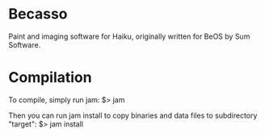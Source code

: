 Becasso
=======

Paint and imaging software for Haiku, originally written for BeOS by Sum Software.


Compilation
===========

To compile, simply run jam:
 $> jam

Then you can run jam install to copy binaries and data files to subdirectory "target":
 $> jam install
